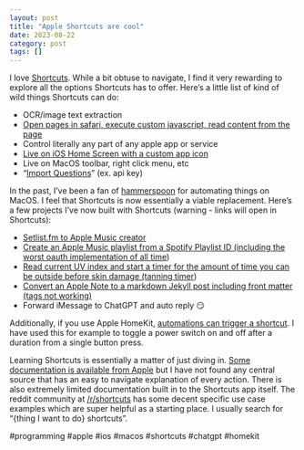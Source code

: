```yaml
---
layout: post
title: "Apple Shortcuts are cool"
date: 2023-08-22
category: post
tags: []
---
```


I love [Shortcuts](https://support.apple.com/guide/shortcuts/welcome/ios). While a bit obtuse to navigate, I find it very rewarding to explore all the options Shortcuts has to offer. Here’s a little list of kind of wild things Shortcuts can do:

  * OCR/image text extraction
  * [Open pages in safari, execute custom javascript, read content from the page](https://support.apple.com/guide/shortcuts/intro-to-the-run-javascript-on-webpage-action-apd218e2187d/ios)
  * Control literally any part of any apple app or service
  * [Live on iOS Home Screen with a custom app icon](https://support.apple.com/guide/shortcuts/add-a-shortcut-to-the-home-screen-apd735880972/ios)
  * Live on MacOS toolbar, right click menu, etc
  * “[Import Questions](https://support.apple.com/guide/shortcuts/add-import-questions-to-shared-shortcuts-apdf330fd3a0/6.0/ios/16.0)” (ex. api key)

In the past, I’ve been a fan of [hammerspoon](http://www.hammerspoon.org) for automating things on MacOS. I feel that Shortcuts is now essentially a viable replacement. Here’s a few projects I’ve now built with Shortcuts (warning - links will open in Shortcuts):

  * [Setlist.fm to Apple Music creator](https://www.icloud.com/shortcuts/20565ae414754f6d91856a6664959f3f)
  * [Create an Apple Music playlist from a Spotify Playlist ID (including the worst oauth implementation of all time](https://www.icloud.com/shortcuts/e61998d17612416e807e0cabdbe4c766))
  * [Read current UV index and start a timer for the amount of time you can be outside before skin damage (tanning timer](https://www.icloud.com/shortcuts/9030a42588894f12bae9e1151bd7e04d))
  * [Convert an Apple Note to a markdown Jekyll post including front matter (tags not working)](https://www.icloud.com/shortcuts/a9600720bad04c92ba75420145e3f35e)
  * Forward iMessage to ChatGPT and auto reply 😏

  


Additionally, if you use Apple HomeKit, [automations can trigger a shortcut](https://support.apple.com/guide/shortcuts/create-a-new-home-automation-apd2a290f633/ios). I have used this for example to toggle a power switch on and off after a duration from a single button press.

  


Learning Shortcuts is essentially a matter of just diving in. [Some documentation is available from Apple](https://support.apple.com/guide/shortcuts/welcome/ios) but I have not found any central source that has an easy to navigate explanation of every action. There is also extremely limited documentation built in to the Shortcuts app itself. The reddit community at [/r/shortcuts](https://www.reddit.com/r/shortcuts/) has some decent specific use case examples which are super helpful as a starting place. I usually search for “{thing I want to do} shortcuts”.

  


#programming #apple #ios #macos #shortcuts #chatgpt #homekit
